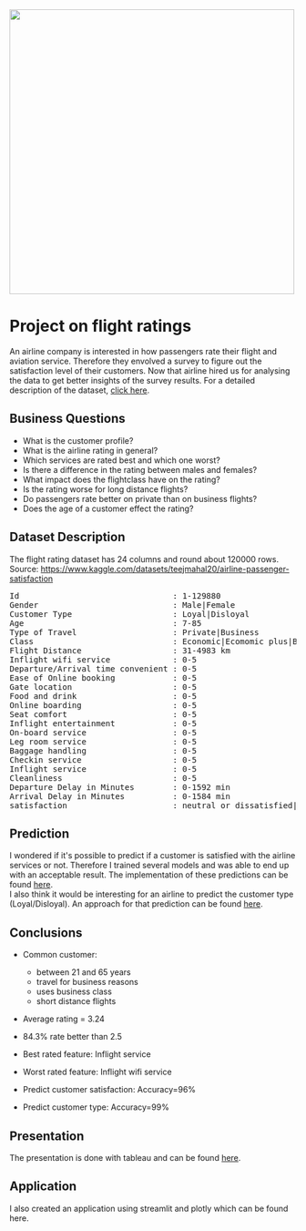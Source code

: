 <img width="500" src="https://cdn.cnn.com/cnnnext/dam/assets/210810173434-4-pan-am-707-economy-meals-credit-anne-sweeney-full-169.jpg">

# Project on flight ratings
An airline company is interested in how passengers rate their flight and aviation service.
Therefore they envolved a survey to figure out the satisfaction level of their customers.
Now that airline hired us for analysing the data to get better insights of the survey results.
For a detailed description of the dataset, [click here](#Dataset-Description).


## Business Questions
- What is the customer profile?
- What is the airline rating in general?
- Which services are rated best and which one worst?
- Is there a difference in the rating between males and females?
- What impact does the flightclass have on the rating?
- Is the rating worse for long distance flights?
- Do passengers rate better on private than on business flights?
- Does the age of a customer effect the rating?


## Dataset Description
The flight rating dataset has 24 columns and round about 120000 rows.<br>
Source: https://www.kaggle.com/datasets/teejmahal20/airline-passenger-satisfaction

<pre>
Id                                : 1-129880
Gender                            : Male|Female
Customer Type                     : Loyal|Disloyal
Age                               : 7-85
Type of Travel                    : Private|Business
Class                             : Economic|Ecomomic plus|Business
Flight Distance                   : 31-4983 km
Inflight wifi service             : 0-5
Departure/Arrival time convenient : 0-5
Ease of Online booking            : 0-5
Gate location                     : 0-5
Food and drink                    : 0-5
Online boarding                   : 0-5
Seat comfort                      : 0-5
Inflight entertainment            : 0-5
On-board service                  : 0-5
Leg room service                  : 0-5
Baggage handling                  : 0-5
Checkin service                   : 0-5
Inflight service                  : 0-5
Cleanliness                       : 0-5
Departure Delay in Minutes        : 0-1592 min
Arrival Delay in Minutes          : 0-1584 min
satisfaction                      : neutral or dissatisfied|satisfied
</pre>


## Prediction
I wondered if it's possible to predict if a customer is satisfied with the airline services or not. Therefore I trained several models and was able to end up with an acceptable result. The implementation of these predictions
can be found
<a href='https://github.com/lukwies/final-bootcamp-project/blob/main/notebooks/predict_satisfaction.ipynb'>here</a>.
<br>
I also think it would be interesting for an airline to predict the customer type (Loyal/Disloyal).
An approach for that prediction can be found
<a href='https://github.com/lukwies/final-bootcamp-project/blob/main/notebooks/predict_customer_type.ipynb'>here</a>.

## Conclusions
* Common customer:
	- between 21 and 65 years
	- travel for business reasons
	- uses business class
	- short distance flights

* Average rating = 3.24
* 84.3% rate better than 2.5
* Best rated feature: Inflight service
* Worst rated feature: Inflight wifi service
* Predict customer satisfaction: Accuracy=96%
* Predict customer type: Accuracy=99%


## Presentation
The presentation is done with tableau and can be found
<a href='https://public.tableau.com/app/profile/lara.falkensteiner/viz/FlightRatings/FlightRatings'>here</a>.


## Application
I also created an application using streamlit and plotly which can be found
<a hred='https://github.com/lukwies/final-bootcamp-project/tree/main/app'>here</a>.

